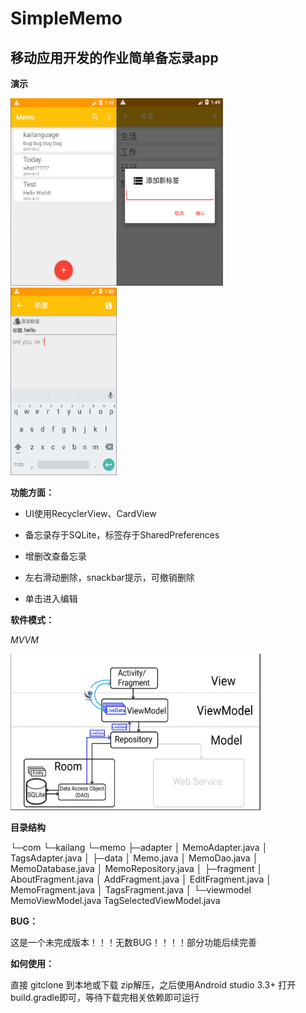 # SimpleMemo

## 移动应用开发的作业简单备忘录app



**演示**

<img src="/img/one.png" width="170" height="300"><img src="/img/two.png" width="170" height="300"><img src="/img/three.png" width="170" height="300">

**功能方面：**

- UI使用RecyclerView、CardView

- 备忘录存于SQLite，标签存于SharedPreferences

- 增删改查备忘录

- 左右滑动删除，snackbar提示，可撤销删除

- 单击进入编辑




**软件模式：**

*MVVM*

<img src="/img/four.png" width="400" height="250">



**目录结构**

└─com
    └─kailang
        └─memo
            ├─adapter
            │      MemoAdapter.java
            │      TagsAdapter.java
            │
            ├─data
            │      Memo.java
            │      MemoDao.java
            │      MemoDatabase.java
            │      MemoRepository.java
            │
            ├─fragment
            │      AboutFragment.java
            │      AddFragment.java
            │      EditFragment.java
            │      MemoFragment.java
            │      TagsFragment.java
            │
            └─viewmodel
                    MemoViewModel.java
                    TagSelectedViewModel.java

**BUG：**

这是一个未完成版本！！！无数BUG！！！！部分功能后续完善



**如何使用：**

直接 gitclone 到本地或下载 zip解压，之后使用Android studio 3.3+ 打开build.gradle即可，等待下载完相关依赖即可运行
